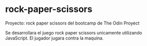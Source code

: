 # rock-paper-scissors
Proyecto: rock paper scissors del bootcamp de The Odin Proyect

Se desarrollara el juego rock paper scissors unicamente utilizando JavaScript.
El jugador jugara contra la maquina.
